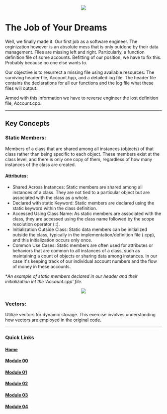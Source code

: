 <div align="center">
  <img src="https://i.imgur.com/9RRWFs4.png">
</div>

# The Job of Your Dreams
Well, we finally made it. Our first job as a software engineer. The orginization however is an absolute mess that is only outdone by their data management.
Files are missing left and right. Particularly, a function definition file of some accounts. Befitting of our position, we have to fix this. Probably because no one else wants to.

Our objective is to resurrect a missing file using available resources: The surviving header file, Account.hpp, and a detailed log file.
The header file contains the declarations for all our functions and the log file what these files will output.  

Armed with this information we have to reverse engineer the lost definition file, Account.cpp.

---

## Key Concepts
### Static Members: 
Members of a class that are shared among all instances (objects) of that class rather than being specific to each object. These members exist at the class level, and there is only one copy of them, regardless of how many instances of the class are created.

#### Attributes:
- Shared Across Instances: Static members are shared among all instances of a class. They are not tied to a particular object but are associated with the class as a whole.
- Declared with static Keyword: Static members are declared using the static keyword within the class definition.
- Accessed Using Class Name: As static members are associated with the class, they are accessed using the class name followed by the scope resolution operator (::).
- Initialization Outside Class: Static data members can be initialized outside the class, typically in the implementation/definition file (.cpp), and this initialization occurs only once.
- Common Use Cases: Static members are often used for attributes or behaviors that are common to all instances of a class, such as maintaining a count of objects or sharing data among instances.
  In our case it's keeping track of our individual account numbers and the flow of money in these accounts.

**An example of static members declared in our header and their initialization int the 'Account.cpp' file.*

<div align=center>
  <img src="https://i.imgur.com/eF1qc0S.png">
</div>

### Vectors: 
Utilize vectors for dynamic storage. This exercise involves understanding how vectors are employed in the original code.

---

### Quick Links  

#### [Home](https://github.com/arommers/CPP_Modules)
#### [Module 00](https://github.com/arommers/CPP_Modules/tree/master/00)

#### [Module 01](https://github.com/arommers/CPP_Modules/tree/master/01)

#### [Module 02](https://github.com/arommers/CPP_Modules/tree/master/02)

#### [Module 03](https://github.com/arommers/CPP_Modules/tree/master/03)

#### [Module 04](https://github.com/arommers/CPP_Modules/tree/master/04)
